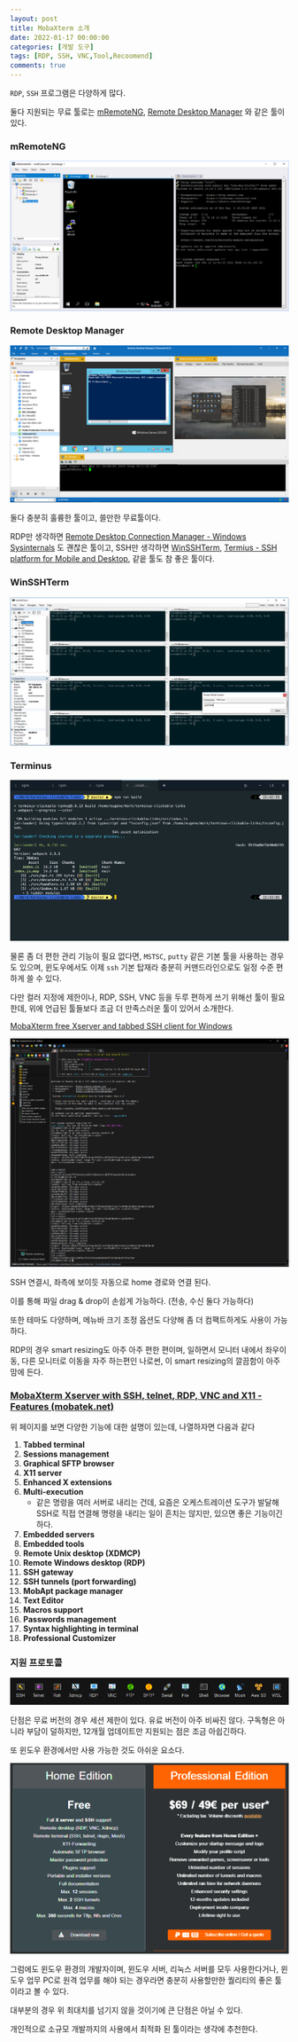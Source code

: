 ```yaml
---
layout: post
title: MobaXterm 소개
date: 2022-01-17 00:00:00
categories: [개발 도구]
tags: [RDP, SSH, VNC,Tool,Recoomend]
comments: true
---
```


`RDP`, `SSH` 프로그램은 다양하게 많다.

둘다 지원되는 무료 툴로는 [mRemoteNG](https://mremoteng.org/), [Remote Desktop Manager](https://remotedesktopmanager.com/) 와 같은 툴이 있다.

### mRemoteNG

![mremoteng](/img/2022/mremoteng.png)

### Remote Desktop Manager

![rdm](/img/2022/rdm.png)

둘다 충분히 훌륭한 툴이고, 쓸만한 무료툴이다.

RDP만 생각하면 [Remote Desktop Connection Manager - Windows Sysinternals](https://docs.microsoft.com/en-us/sysinternals/downloads/rdcman) 도 괜찮은 툴이고, SSH만 생각하면 [WinSSHTerm](https://winsshterm.blogspot.com/), [Termius - SSH platform for Mobile and Desktop](https://termius.com/), 같읕 툴도 참 좋은 툴이다.

### WinSSHTerm

![winsshterm](/img/2022/winsshterm.png)

### Terminus

![termius](/img/2022/termius.png)

물론 좀 더 편한 관리 기능이 필요 없다면, `MSTSC`, `putty` 같은 기본 툴을 사용하는 경우도 있으며, 윈도우에서도 이제 `ssh` 기본 탑재라 충분히 커맨드라인으로도 일정 수준 편하게 쓸 수 있다. 

다만 컬러 지정에 제한이나, RDP, SSH, VNC 등을 두루 편하게 쓰기 위해선 툴이 필요한데, 위에 언급된 툴들보다 조금 더 만족스러운 툴이 있어서 소개한다.

[MobaXterm free Xserver and tabbed SSH client for Windows](https://mobaxterm.mobatek.net/)

![mobaxterm](/img/2022/mobaxterm_01.png)

SSH 연결시, 좌측에 보이듯 자동으로 home 경로와 연결 된다.

이를 통해 파일 drag & drop이 손쉽게 가능하다. (전송, 수신 둘다 가능하다)

또한 테마도 다양하며, 메뉴바 크기 조정 옵션도 다양해 좀 더 컴팩트하게도 사용이 가능하다.

RDP의 경우 smart resizing도 아주 아주 편한 편이며, 일하면서 모니터 내에서 좌우이동, 다른 모니터로 이동을 자주 하는편인 나로썬, 이 smart resizing의 깔끔함이 아주 맘에 든다.

### [MobaXterm Xserver with SSH, telnet, RDP, VNC and X11 - Features (mobatek.net)](https://mobaxterm.mobatek.net/features.html)

위 페이지를 보면 다양한 기능에 대한 설명이 있는데, 나열하자면 다음과 같다

1. **Tabbed terminal**
2. **Sessions management**
3. **Graphical SFTP browser**
4. **X11 server**
5. **Enhanced X extensions**
6. **Multi-execution**
    - 같은 명령을 여러 서버로 내리는 건데, 요즘은 오케스트레이션 도구가 발달해 SSH로 직접 연결해 명령을 내리는 일이 흔치는 않지만, 있으면 좋은 기능이긴 하다.
7. **Embedded servers**
8. **Embedded tools**
9. **Remote Unix desktop (XDMCP)**
10. **Remote Windows desktop (RDP)**
11. **SSH gateway**
12. **SSH tunnels (port forwarding)**
13. **MobApt package manager**
14. **Text Editor**
15. **Macros support**
16. **Passwords management**
17. **Syntax highlighting in terminal**
18. **Professional Customizer**

### 지원 프로토콜

![mobaxterm](/img/2022/mobaxterm_02.png)

단점은 무료 버전의 경우 세션 제한이 있다. 유료 버전이 아주 비싸진 않다. 구독형은 아니라 부담이 덜하지만, 12개월 업데이트만 지원되는 점은 조금 아쉽긴하다.

또 윈도우 환경에서만 사용 가능한 것도 아쉬운 요소다.

![mobaxterm](/img/2022/mobaxterm_03.png)

그럼에도 윈도우 환경의 개발자이며, 윈도우 서버, 리눅스 서버를 모두 사용한다거나, 윈도우 업무 PC로 원격 업무를 해야 되는 경우라면 충분히 사용할만한 퀄리티의 좋은 툴이라고 볼 수 있다.

대부분의 경우 위 최대치를 넘기지 않을 것이기에 큰 단점은 아닐 수 있다.

개인적으로 소규모 개발까지의 사용에서 최적화 된 툴이라는 생각에 추천한다.